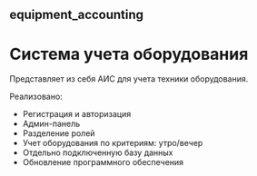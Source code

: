 ## equipment_accounting

# Система учета оборудования

Представляет из себя АИС для учета техники оборудования.

Реализовано:
- Регистрация и авторизация
- Админ-панель
- Разделение ролей
- Учет оборудования по критериям: утро/вечер
- Отдельно подключенную базу данных
- Обновление программного обеспечения
